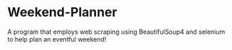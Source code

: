 # Weekend-Planner
A program that employs web scraping using BeautifulSoup4 and selenium to help plan an eventful weekend! 
